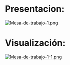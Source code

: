 # Presentacion: 
[![Mesa-de-trabajo-1.png](https://i.postimg.cc/DzkYhQxx/Mesa-de-trabajo-1.png)](https://postimg.cc/CR74H8T8)

# Visualización: 

[![Mesa-de-trabajo-1-1.png](https://i.postimg.cc/7LjtxFq8/Mesa-de-trabajo-1-1.png)](https://postimg.cc/Jyc5xdyP)
